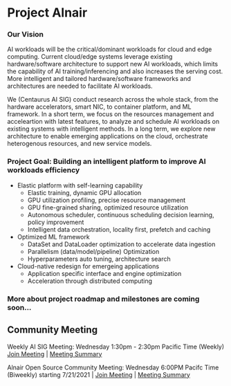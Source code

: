 # Project Alnair

### Our Vision
  
AI workloads will be the critical/dominant workloads for cloud and edge computing. Current cloud/edge systems leverage existing hardware/software architecture to support new AI workloads, which limits the capability of AI training/inferencing and also increases the serving cost. More intelligent and tailored hardware/software frameworks and architectures are needed to facilitate AI workloads. 

We (Centaurus AI SIG) conduct research across the whole stack, from the hardware accelerators, smart NIC, to container platform, and ML framework. In a short term, we focus on the resources management and acceleartion with latest features, to analyze and schedule AI workloads on existing systems with intelligent methods. In a long term, we explore new architecture to enable emerging applications on the cloud, orchestrate heterogenous resources, and new service models.

### Project Goal: Building an intelligent platform to improve AI workloads efficiency

- Elastic platform with self-learning capability
  - Elastic training, dynamic GPU allocation  
  - GPU utilization profiling, precise resource management
  - GPU fine-grained sharing, optimized resource utilization
  - Autonomous scheduler, continuous scheduling decision learning, policy improvement
  - Intelligent data orchestration, locality first, prefetch and caching
- Optimized ML framework
  - DataSet and DataLoader optimization to accelerate data ingestion
  - Parallelism (data/model/pipeline) Optimization
  - Hyperparameters auto tuning, architecture search
- Cloud-native redesign for emergeing applications
  - Application specific interface and engine optimization
  - Acceleration through distributed computing

### More about project roadmap and milestones are coming soon...

## Community Meeting 
 Weekly AI SIG Meeting: Wednesday 1:30pm - 2:30pm Pacific Time (Weekly) [Join Meeting](https://futurewei.zoom.us/j/95486163822?from=addon) | [Meeting Summary](https://docs.google.com/presentation/d/1ffGP8TGQhoxeBN8hUhxtErmn5rxp4R9qwt3aXV-n6UQ/edit#slide=id.p) 
 
 Alnair Open Source Community Meeting: Wednesday 6:00PM Pacifc Time (Biweekly) starting 7/21/2021 | [Join Meeting](https://futurewei.zoom.us/j/97139649090?from=addon) | [Meeting Summary](https://docs.google.com/document/d/11XkRn05E_--1x41-cvBmVLIV9VWWjGsrv03SfGFxFm4/edit?usp=sharing) 
